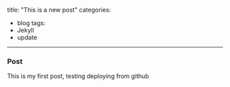 title: "This is a new post"
categories:
  - blog
tags:
  - Jekyll
  - update
---

### Post

This is my first post, testing deploying from github
